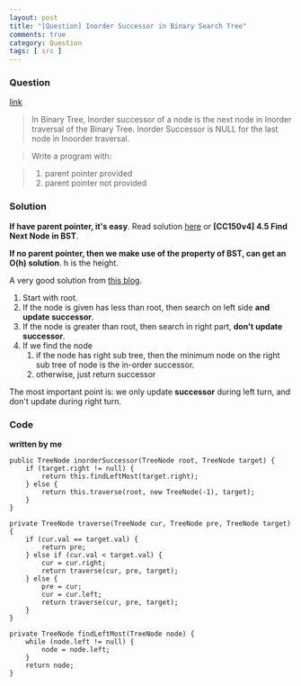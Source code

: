```yaml
---
layout: post
title: "[Question] Inorder Successor in Binary Search Tree"
comments: true
category: Question
tags: [ src ]
---
```


### Question 

[link](http://www.geeksforgeeks.org/inorder-successor-in-binary-search-tree/)

> In Binary Tree, Inorder successor of a node is the next node in Inorder traversal of the Binary Tree. Inorder Successor is NULL for the last node in Inoorder traversal.

> Write a program with: 

> 1. parent pointer provided
> 1. parent pointer not provided

### Solution

__If have parent pointer, it's easy__. Read solution [here](http://tech-queries.blogspot.sg/2010/04/inorder-succesor-in-binary-tree.html) or __[CC150v4] 4.5 Find Next Node in BST__. 

__If no parent pointer, then we make use of the property of BST, can get an O(h) solution__. h is the height. 

A very good solution from [this blog](http://algorithmsandme.blogspot.sg/2013/08/binary-search-tree-inorder-successor.html).

1. Start with root.
2. If the node is given has less than root, then search on left side __and update successor__.
3. If the node is greater than root, then search in right part, __don't update successor__.
4. If we find the node
	1. if the node has right sub tree, then the minimum node on the right sub tree of node is the in-order successor.
	1. otherwise, just return successor

The most important point is: we only update __successor__ during left turn, and don't update during right turn. 

### Code

__written by me__

	public TreeNode inorderSuccessor(TreeNode root, TreeNode target) {
		if (target.right != null) {
			return this.findLeftMost(target.right);
		} else {
			return this.traverse(root, new TreeNode(-1), target);
		}
	}

	private TreeNode traverse(TreeNode cur, TreeNode pre, TreeNode target) {
		if (cur.val == target.val) {
			return pre;
		} else if (cur.val < target.val) {
			cur = cur.right;
			return traverse(cur, pre, target);
		} else {
			pre = cur;
			cur = cur.left;
			return traverse(cur, pre, target);
		}
	}

	private TreeNode findLeftMost(TreeNode node) {
		while (node.left != null) {
			node = node.left;
		}
		return node;
	}
